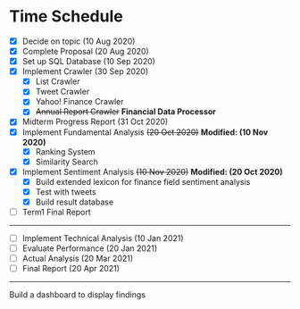 # Time Schedule
- [x] Decide on topic (10 Aug 2020)
- [x] Complete Proposal (20 Aug 2020)
- [x] Set up SQL Database (10 Sep 2020)
- [x] Implement Crawler (30 Sep 2020)
  - [x] List Crawler
  - [x] Tweet Crawler
  - [x] Yahoo! Finance Crawler
  - [x] ~~Annual Report Crawler~~ **Financial Data Processor**
- [x] Midterm Progress Report (31 Oct 2020)
- [x] Implement Fundamental Analysis ~~(20 Oct 2020)~~ **Modified: (10 Nov 2020)**
  - [x] Ranking System
  - [x] Similarity Search
- [x] Implement Sentiment Analysis ~~(10 Nov 2020)~~ **Modified: (20 Oct 2020)**
  - [x] Build extended lexicon for finance field sentiment analysis
  - [x] Test with tweets
  - [x] Build result database
- [ ] Term1 Final Report
- - - -
- [ ] Implement Technical Analysis (10 Jan 2021)
- [ ] Evaluate Performance (20 Jan 2021)
- [ ] Actual Analysis (20 Mar 2021)
- [ ] Final Report (20 Apr 2021)

- - - - 
Build a dashboard to display findings
